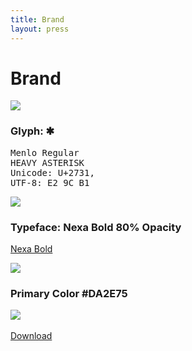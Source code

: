 ```yaml
---
title: Brand
layout: press
---
```


<h1 class="mdl-typography--font-light">Brand</h1>

<img class="full-width" src="{{ site.baseurl }}/assets/images/design_icon.png">

<h3>Glyph: ✱</h3>

<pre>
Menlo Regular
HEAVY ASTERISK
Unicode: U+2731, 
UTF-8: E2 9C B1 
</pre>

<img class="full-width" src="{{ site.baseurl }}/assets/images/design_type.png">

<h3>Typeface: Nexa Bold 80% Opacity</h3>

<p><a href="https://www.fontfabric.com/nexa-free-font/">Nexa Bold</a></p>

<img class="full-width" src="{{ site.baseurl }}/assets/images/design_logo.png">

<h3>Primary Color #DA2E75</h3>

<img class="full-width" src="{{ site.baseurl }}/assets/images/design-01.png">

<br>
<br>

<a class="mdl-button mdl-js-button mdl-js-ripple-effect mdl-button--raised mdl-button--accent" href="https://github.com/RhymeTek/brand" style="width: 175px; margin-bottom: 10px;">
    Download
</a>